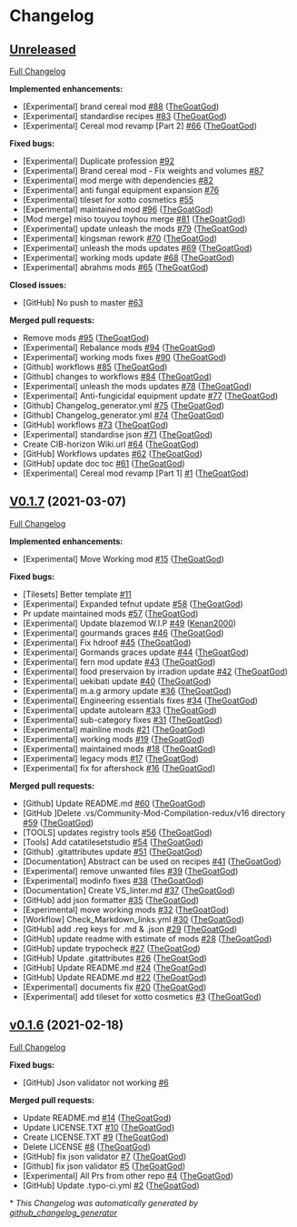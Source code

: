 # Changelog

## [Unreleased](https://github.com/GMC-Modding-Team/Community-Mod-Compilation-redux/tree/HEAD)

[Full Changelog](https://github.com/GMC-Modding-Team/Community-Mod-Compilation-redux/compare/V0.1.7...HEAD)

**Implemented enhancements:**

- \[Experimental\] brand cereal mod [\#88](https://github.com/GMC-Modding-Team/Community-Mod-Compilation-redux/pull/88) ([TheGoatGod](https://github.com/TheGoatGod))
- \[Experimental\] standardise recipes [\#83](https://github.com/GMC-Modding-Team/Community-Mod-Compilation-redux/pull/83) ([TheGoatGod](https://github.com/TheGoatGod))
- \[Experimental\] Cereal mod revamp \[Part 2\] [\#66](https://github.com/GMC-Modding-Team/Community-Mod-Compilation-redux/pull/66) ([TheGoatGod](https://github.com/TheGoatGod))

**Fixed bugs:**

- \[Experimental\] Duplicate profession  [\#92](https://github.com/GMC-Modding-Team/Community-Mod-Compilation-redux/issues/92)
- \[Experimental\] Brand cereal mod - Fix weights and volumes [\#87](https://github.com/GMC-Modding-Team/Community-Mod-Compilation-redux/issues/87)
- \[Experimental\] mod merge with dependencies [\#82](https://github.com/GMC-Modding-Team/Community-Mod-Compilation-redux/issues/82)
- \[Experimental\] anti fungal equipment expansion  [\#76](https://github.com/GMC-Modding-Team/Community-Mod-Compilation-redux/issues/76)
- \[Experimental\] tileset for xotto cosmetics [\#55](https://github.com/GMC-Modding-Team/Community-Mod-Compilation-redux/issues/55)
- \[Experimental\] maintained mod [\#96](https://github.com/GMC-Modding-Team/Community-Mod-Compilation-redux/pull/96) ([TheGoatGod](https://github.com/TheGoatGod))
- \[Mod merge\] miso touyou toyhou merge [\#81](https://github.com/GMC-Modding-Team/Community-Mod-Compilation-redux/pull/81) ([TheGoatGod](https://github.com/TheGoatGod))
- \[Experimental\] update unleash the mods [\#79](https://github.com/GMC-Modding-Team/Community-Mod-Compilation-redux/pull/79) ([TheGoatGod](https://github.com/TheGoatGod))
- \[Experimental\] kingsman rework [\#70](https://github.com/GMC-Modding-Team/Community-Mod-Compilation-redux/pull/70) ([TheGoatGod](https://github.com/TheGoatGod))
- \[Experimental\] unleash the mods updates [\#69](https://github.com/GMC-Modding-Team/Community-Mod-Compilation-redux/pull/69) ([TheGoatGod](https://github.com/TheGoatGod))
- \[Experimental\] working mods update [\#68](https://github.com/GMC-Modding-Team/Community-Mod-Compilation-redux/pull/68) ([TheGoatGod](https://github.com/TheGoatGod))
- \[Experimental\] abrahms mods [\#65](https://github.com/GMC-Modding-Team/Community-Mod-Compilation-redux/pull/65) ([TheGoatGod](https://github.com/TheGoatGod))

**Closed issues:**

- \[GitHub\] No push to master [\#63](https://github.com/GMC-Modding-Team/Community-Mod-Compilation-redux/issues/63)

**Merged pull requests:**

- Remove mods [\#95](https://github.com/GMC-Modding-Team/Community-Mod-Compilation-redux/pull/95) ([TheGoatGod](https://github.com/TheGoatGod))
- \[Experimental\] Rebalance mods [\#94](https://github.com/GMC-Modding-Team/Community-Mod-Compilation-redux/pull/94) ([TheGoatGod](https://github.com/TheGoatGod))
- \[Experimental\] working mods fixes [\#90](https://github.com/GMC-Modding-Team/Community-Mod-Compilation-redux/pull/90) ([TheGoatGod](https://github.com/TheGoatGod))
- \[Github\] workflows [\#85](https://github.com/GMC-Modding-Team/Community-Mod-Compilation-redux/pull/85) ([TheGoatGod](https://github.com/TheGoatGod))
- \[Github\] changes to workflows [\#84](https://github.com/GMC-Modding-Team/Community-Mod-Compilation-redux/pull/84) ([TheGoatGod](https://github.com/TheGoatGod))
- \[Experimental\] unleash the mods updates [\#78](https://github.com/GMC-Modding-Team/Community-Mod-Compilation-redux/pull/78) ([TheGoatGod](https://github.com/TheGoatGod))
- \[Experimental\] Anti-fungicidal equipment update [\#77](https://github.com/GMC-Modding-Team/Community-Mod-Compilation-redux/pull/77) ([TheGoatGod](https://github.com/TheGoatGod))
- \[Github\] Changelog\_generator.yml [\#75](https://github.com/GMC-Modding-Team/Community-Mod-Compilation-redux/pull/75) ([TheGoatGod](https://github.com/TheGoatGod))
- \[Github\] Changelog\_generator.yml [\#74](https://github.com/GMC-Modding-Team/Community-Mod-Compilation-redux/pull/74) ([TheGoatGod](https://github.com/TheGoatGod))
- \[GitHub\] workflows [\#73](https://github.com/GMC-Modding-Team/Community-Mod-Compilation-redux/pull/73) ([TheGoatGod](https://github.com/TheGoatGod))
- \[Experimental\] standardise json [\#71](https://github.com/GMC-Modding-Team/Community-Mod-Compilation-redux/pull/71) ([TheGoatGod](https://github.com/TheGoatGod))
- Create CIB-horizon Wiki.url [\#64](https://github.com/GMC-Modding-Team/Community-Mod-Compilation-redux/pull/64) ([TheGoatGod](https://github.com/TheGoatGod))
- \[GitHub\] Workflows updates [\#62](https://github.com/GMC-Modding-Team/Community-Mod-Compilation-redux/pull/62) ([TheGoatGod](https://github.com/TheGoatGod))
- \[GitHub\] update doc toc [\#61](https://github.com/GMC-Modding-Team/Community-Mod-Compilation-redux/pull/61) ([TheGoatGod](https://github.com/TheGoatGod))
- \[Experimental\] Cereal mod revamp \[Part 1\] [\#1](https://github.com/GMC-Modding-Team/Community-Mod-Compilation-redux/pull/1) ([TheGoatGod](https://github.com/TheGoatGod))

## [V0.1.7](https://github.com/GMC-Modding-Team/Community-Mod-Compilation-redux/tree/V0.1.7) (2021-03-07)

[Full Changelog](https://github.com/GMC-Modding-Team/Community-Mod-Compilation-redux/compare/v0.1.6...V0.1.7)

**Implemented enhancements:**

- \[Experimental\] Move Working mod [\#15](https://github.com/GMC-Modding-Team/Community-Mod-Compilation-redux/pull/15) ([TheGoatGod](https://github.com/TheGoatGod))

**Fixed bugs:**

- \[Tilesets\] Better template [\#11](https://github.com/GMC-Modding-Team/Community-Mod-Compilation-redux/issues/11)
- \[Experimental\] Expanded tefnut update [\#58](https://github.com/GMC-Modding-Team/Community-Mod-Compilation-redux/pull/58) ([TheGoatGod](https://github.com/TheGoatGod))
- Pr update maintained mods [\#57](https://github.com/GMC-Modding-Team/Community-Mod-Compilation-redux/pull/57) ([TheGoatGod](https://github.com/TheGoatGod))
- \[Experimental\] Update blazemod W.I.P [\#49](https://github.com/GMC-Modding-Team/Community-Mod-Compilation-redux/pull/49) ([Kenan2000](https://github.com/Kenan2000))
- \[Experimental\] gourmands graces [\#46](https://github.com/GMC-Modding-Team/Community-Mod-Compilation-redux/pull/46) ([TheGoatGod](https://github.com/TheGoatGod))
- \[Experimental\] Fix hdroof [\#45](https://github.com/GMC-Modding-Team/Community-Mod-Compilation-redux/pull/45) ([TheGoatGod](https://github.com/TheGoatGod))
- \[Experimental\] Gormands graces update [\#44](https://github.com/GMC-Modding-Team/Community-Mod-Compilation-redux/pull/44) ([TheGoatGod](https://github.com/TheGoatGod))
- \[Experimental\] fern mod update [\#43](https://github.com/GMC-Modding-Team/Community-Mod-Compilation-redux/pull/43) ([TheGoatGod](https://github.com/TheGoatGod))
- \[Experimental\] food preservaion by irradion update [\#42](https://github.com/GMC-Modding-Team/Community-Mod-Compilation-redux/pull/42) ([TheGoatGod](https://github.com/TheGoatGod))
- \[Experimental\] uekibati update [\#40](https://github.com/GMC-Modding-Team/Community-Mod-Compilation-redux/pull/40) ([TheGoatGod](https://github.com/TheGoatGod))
- \[Experimental\] m.a.g armory update [\#36](https://github.com/GMC-Modding-Team/Community-Mod-Compilation-redux/pull/36) ([TheGoatGod](https://github.com/TheGoatGod))
- \[Experimental\] Engineering essentials fixes [\#34](https://github.com/GMC-Modding-Team/Community-Mod-Compilation-redux/pull/34) ([TheGoatGod](https://github.com/TheGoatGod))
- \[Experimental\] update autolearn [\#33](https://github.com/GMC-Modding-Team/Community-Mod-Compilation-redux/pull/33) ([TheGoatGod](https://github.com/TheGoatGod))
- \[Experimental\] sub-category fixes [\#31](https://github.com/GMC-Modding-Team/Community-Mod-Compilation-redux/pull/31) ([TheGoatGod](https://github.com/TheGoatGod))
- \[Experimental\] mainline mods [\#21](https://github.com/GMC-Modding-Team/Community-Mod-Compilation-redux/pull/21) ([TheGoatGod](https://github.com/TheGoatGod))
- \[Experimental\] working mods [\#19](https://github.com/GMC-Modding-Team/Community-Mod-Compilation-redux/pull/19) ([TheGoatGod](https://github.com/TheGoatGod))
- \[Experimental\] maintained mods [\#18](https://github.com/GMC-Modding-Team/Community-Mod-Compilation-redux/pull/18) ([TheGoatGod](https://github.com/TheGoatGod))
- \[Experimental\] legacy mods [\#17](https://github.com/GMC-Modding-Team/Community-Mod-Compilation-redux/pull/17) ([TheGoatGod](https://github.com/TheGoatGod))
- \[Experimental\] fix for aftershock [\#16](https://github.com/GMC-Modding-Team/Community-Mod-Compilation-redux/pull/16) ([TheGoatGod](https://github.com/TheGoatGod))

**Merged pull requests:**

- \[Github\] Update README.md [\#60](https://github.com/GMC-Modding-Team/Community-Mod-Compilation-redux/pull/60) ([TheGoatGod](https://github.com/TheGoatGod))
- \[GitHub \]Delete .vs/Community-Mod-Compilation-redux/v16 directory [\#59](https://github.com/GMC-Modding-Team/Community-Mod-Compilation-redux/pull/59) ([TheGoatGod](https://github.com/TheGoatGod))
- \[TOOLS\] updates registry tools [\#56](https://github.com/GMC-Modding-Team/Community-Mod-Compilation-redux/pull/56) ([TheGoatGod](https://github.com/TheGoatGod))
- \[Tools\] Add catatilesetstudio [\#54](https://github.com/GMC-Modding-Team/Community-Mod-Compilation-redux/pull/54) ([TheGoatGod](https://github.com/TheGoatGod))
- \[Github\] .gitattributes update [\#51](https://github.com/GMC-Modding-Team/Community-Mod-Compilation-redux/pull/51) ([TheGoatGod](https://github.com/TheGoatGod))
- \[Documentation\] Abstract can be used on recipes [\#41](https://github.com/GMC-Modding-Team/Community-Mod-Compilation-redux/pull/41) ([TheGoatGod](https://github.com/TheGoatGod))
- \[Experimental\] remove unwanted files [\#39](https://github.com/GMC-Modding-Team/Community-Mod-Compilation-redux/pull/39) ([TheGoatGod](https://github.com/TheGoatGod))
- \[Experimental\] modinfo fixes [\#38](https://github.com/GMC-Modding-Team/Community-Mod-Compilation-redux/pull/38) ([TheGoatGod](https://github.com/TheGoatGod))
- \[Documentation\] Create VS\_linter.md [\#37](https://github.com/GMC-Modding-Team/Community-Mod-Compilation-redux/pull/37) ([TheGoatGod](https://github.com/TheGoatGod))
- \[GitHub\] add json formatter [\#35](https://github.com/GMC-Modding-Team/Community-Mod-Compilation-redux/pull/35) ([TheGoatGod](https://github.com/TheGoatGod))
- \[Experimental\] move working mods [\#32](https://github.com/GMC-Modding-Team/Community-Mod-Compilation-redux/pull/32) ([TheGoatGod](https://github.com/TheGoatGod))
- \[Workflow\] Check\_Markdown\_links.yml [\#30](https://github.com/GMC-Modding-Team/Community-Mod-Compilation-redux/pull/30) ([TheGoatGod](https://github.com/TheGoatGod))
- \[GitHub\] add .reg keys for .md & .json [\#29](https://github.com/GMC-Modding-Team/Community-Mod-Compilation-redux/pull/29) ([TheGoatGod](https://github.com/TheGoatGod))
- \[GitHub\] update readme with estimate of mods [\#28](https://github.com/GMC-Modding-Team/Community-Mod-Compilation-redux/pull/28) ([TheGoatGod](https://github.com/TheGoatGod))
- \[GitHub\] update trypocheck [\#27](https://github.com/GMC-Modding-Team/Community-Mod-Compilation-redux/pull/27) ([TheGoatGod](https://github.com/TheGoatGod))
- \[GitHub\] Update .gitattributes [\#26](https://github.com/GMC-Modding-Team/Community-Mod-Compilation-redux/pull/26) ([TheGoatGod](https://github.com/TheGoatGod))
- \[GitHub\] Update README.md [\#24](https://github.com/GMC-Modding-Team/Community-Mod-Compilation-redux/pull/24) ([TheGoatGod](https://github.com/TheGoatGod))
- \[GitHub\] Update README.md [\#22](https://github.com/GMC-Modding-Team/Community-Mod-Compilation-redux/pull/22) ([TheGoatGod](https://github.com/TheGoatGod))
- \[Experimental\] documents fix [\#20](https://github.com/GMC-Modding-Team/Community-Mod-Compilation-redux/pull/20) ([TheGoatGod](https://github.com/TheGoatGod))
- \[Experimental\] add tileset for xotto cosmetics [\#3](https://github.com/GMC-Modding-Team/Community-Mod-Compilation-redux/pull/3) ([TheGoatGod](https://github.com/TheGoatGod))

## [v0.1.6](https://github.com/GMC-Modding-Team/Community-Mod-Compilation-redux/tree/v0.1.6) (2021-02-18)

[Full Changelog](https://github.com/GMC-Modding-Team/Community-Mod-Compilation-redux/compare/f0218465fa29ffa7f9cfb99d13822ae0c55bcec5...v0.1.6)

**Fixed bugs:**

- \[GitHub\] Json validator not working [\#6](https://github.com/GMC-Modding-Team/Community-Mod-Compilation-redux/issues/6)

**Merged pull requests:**

- Update README.md [\#14](https://github.com/GMC-Modding-Team/Community-Mod-Compilation-redux/pull/14) ([TheGoatGod](https://github.com/TheGoatGod))
- Update LICENSE.TXT [\#10](https://github.com/GMC-Modding-Team/Community-Mod-Compilation-redux/pull/10) ([TheGoatGod](https://github.com/TheGoatGod))
- Create LICENSE.TXT [\#9](https://github.com/GMC-Modding-Team/Community-Mod-Compilation-redux/pull/9) ([TheGoatGod](https://github.com/TheGoatGod))
- Delete LICENSE [\#8](https://github.com/GMC-Modding-Team/Community-Mod-Compilation-redux/pull/8) ([TheGoatGod](https://github.com/TheGoatGod))
- \[GitHub\] fix json validator [\#7](https://github.com/GMC-Modding-Team/Community-Mod-Compilation-redux/pull/7) ([TheGoatGod](https://github.com/TheGoatGod))
- \[Github\] fix json validator [\#5](https://github.com/GMC-Modding-Team/Community-Mod-Compilation-redux/pull/5) ([TheGoatGod](https://github.com/TheGoatGod))
- \[Experimental\] All Prs from other repo [\#4](https://github.com/GMC-Modding-Team/Community-Mod-Compilation-redux/pull/4) ([TheGoatGod](https://github.com/TheGoatGod))
- \[GitHub\] Update .typo-ci.yml [\#2](https://github.com/GMC-Modding-Team/Community-Mod-Compilation-redux/pull/2) ([TheGoatGod](https://github.com/TheGoatGod))



\* *This Changelog was automatically generated by [github_changelog_generator](https://github.com/github-changelog-generator/github-changelog-generator)*
